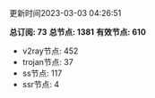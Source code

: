 更新时间2023-03-03 04:26:51

**总订阅: 73**
**总节点: 1381**
**有效节点: 610**
- v2ray节点: 452
- trojan节点: 37
- ss节点: 117
- ssr节点: 4
